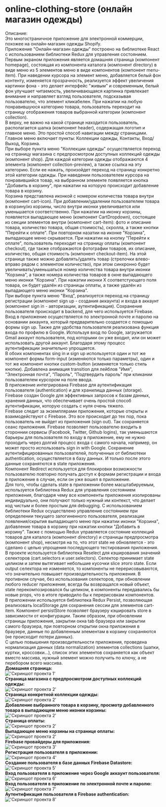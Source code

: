# online-clothing-store (онлайн магазин одежды)

Описание:<br />
Это многостраничное приложение для электронной коммерции, похожее на онлайн-магазин одежды Shopify.<br />
Приложение "Онлайн-магазин одежды" построено на библиотеке React с использованием библиотеки Redux для управления состоянием.<br />
Первым экраном приложения является домашняя страница (компонент homepage), состоящая из компонента каталога (компонент directory) в виде меню из 5 элементов меню в виде компонентов (компонент menu-item). При наведении курсора на элемент меню, добавляется белый фон контенту, изменяется прозрачность, реализуется эффект увеличения картинки фона - это делает интерфейс "живым" и современным, белый фон улучшает читаемость, увеличивающаяся картинка привлекает внимание и направляет взгляд пользователя, подсказывая пользователю, что элемент кликабелен. При нажатии на любую понравившуюся категорию товара, пользователь переходит на страницу отображения товаров выбранной категории (компонент collection).<br />
В верху, не важно на какой странице находится пользователь, располагается шапка (компонент header), содержащая логотип и главное меню. Это простой способ навигации между страницами. Главное меню включает пункты: Коллекции одежды, Контакты, Вход/Выход, Корзина.<br />
При выборе пункта меню "Коллекции одежды" осуществляется переход на страницу магазина с предпросмотром доступных коллекций одежды (компонент shop). Для каждой категории одежды отображаются 4 элемента (компонент collection-preview), а также ссылка на эту категорию. Если ее нажать, произойдет переход на страницу конкретно этой категории одежды. При наведении пользователем курсора на понравившийся товар, на выбранном элементе появляется кнопка "Добавить в корзину", при нажатии на которую происходит добавление товара в корзину.<br />
Корзина представлена иконкой с номером количества товара внутри (компонент cart-icon). При добавлении/удалении пользователем товара в корзину/из корзины, число внутри иконки увеличивается или уменьшается соответственно. При нажатии на иконку корзины, появляется выпадающее меню (компонент CartDropdown), состоящее из секции элементов внутри (компонент cart-item): фото и описание товара, количество товара, общая стоимость), скролла, а также кнопки "Перейти к оплате". При повторном назатии на иконке "Корзина", выпадающее меню скрывается. При нажатии на кнопку "Перейти к оплате", пользователь переходит на страницу оплаты (компонент checkout), где также отображаются фотографии товаров, их описание, количество, общая стоимость (компонент checkout-item). На этой странице также можно добавлять/удалять товар (стрелочки влево-вправо рядом с элементом количество), при этом синхронно будет увеличивать/уменьшаться номер количества товара внутри иконки "Корзина", а также номера количества товаров в окне выпадающего меню иконки "Корзина". При нажатии иконки Х соответстующего поля товара, он будет удалён из страницы оплаты, а также удалён из выпадающего меню иконки "Корзина".<br />
При выборе пункта меню "Вход", реализуется переход на страницу регистрации (компонент sign up - создания аккаунта) и входа в аккаунт (компонент sign in - авторизации, аутентификация). Сохранение пользователя происходит в backend, для чего используется Firebase. Вход в приложение осуществляется по электронной почте и паролю на основании аккаунта, который предварительно создается с помощью формы sign up. Также для удобства пользователя реализована функция входа по профилю в Google. Используя вход по Google, загружается Gmail аккаунт пользователя, под которыми он уже входил, или он может использовать другой аккаунт. Благодаря этому процесс аутентификации значительно упрощается.<br />
В обоих компонентах sing in и sign up используется один и тот же компонент формы form-input (изменяются только параметры), один и тот же компонент кнопки custom-button (изменяется только стиль кнопки). Добавлена анимация transition для лейблов "Имя", "Электронная почта", "Пароль", "Подтвердить пароль" при кликании пользователем курсором на поле ввода.<br />
В приложение интегрирована Firebase для аутентификация пользователя (authentication) и для хранилища данных (storage). Firebase создан Google для эффективных запросов к базам данных, хранения данных, что обеспечивает очень простой способ аутентификации, которую создать с нуля очень тяжело.<br />
Firebase следит за экземплярами приложения, которые открыты и взаимодействуют с Firebase. Это все происходит до тех пор, пока пользователь не выйдет из приложения (sign out). Так сохраняется сеанс приложения. Firebase позволяет пользователю входить в стороннии сервисы (Facebook, Twitter, Github logins), так уменьшаются барьеры для пользователя по входу в приложение, ему не нужно проходить через долгий процесс входа с самого начала, например, он может просто использовать sign in with Google. Сохранение аутентифицированных пользователей, полученных от библиотеки authentication, осуществляется в базу данных. И только после этого данные сохранятются в state приложения.<br />
Компонент Redirect используется для блокировки возможности пользователю повторно получать доступ к формам регистрации и входа в приложение в случае, если он уже вошел в приложение.<br />
Для того, чтобы сделать state в приложении более масштабируемым, используется библиотека Redux для управления состоянием приложения, благодаря чему все компоненты приложения изолированы индивидуально, они получают только нужный им контекст, что делает код чистым и более простым для debugging. С использованием библиотеки Redux осуществлено управление состоянием при определении текущего залогиненного пользователя, реализации появления/скрытия выпадающего меню при нажатии иконки "Корзина", добавление товара в корзину при нажатии кнопки "Добавить в корзину". Также с помощью Redux управляется состояние коллекций товаров для каталога (компонент directory) и страницы предпросмотра (компонент shop), несмотря на то, что этот state не обновляется - это сделано с целью упрощения последующего тестирования приложения.<br />
В проекте используется библиотека Reselect для кэширования значений селекторов (cart.selectors и user.selectors). Селектор принимает state целиком и затем вытягивает небольшие кусочки slice этого state. Если output селектора не изменяется, то компоненты не перерисовываются, что значительно повышает производительность приложения. В противном случае, без использования селекторов, при обновлении любого reducer приложения, всегда бы возвращался новый объект, state перекомпозировался бы целиком, в компоненты передавались бы новые props, что в итоге приводило бы к перерисовкам компонентов.<br />
В приложении используется библиотека Redux Persist, позволяющая реализовать localStorage для сохранения сессии для элементов cart-item. Компонент persistStore позволяет браузеру кэшировать store в зависимости от конфигурации. Таким образом, при обновлении страницы приложения, закрытии окна tab браузера или закрытии самого браузера, при повторном открытии окна приложения в браузере, данные по добавленным элементам в корзину сохраняются (не происходит потери данных).<br />
С целью повышения производительности приложения, проведена нормализация данных (data normalization) элементов collections (шапки, куртки, кроссовки...), список этих элементов сохраняется как объект вместо массива, нужный элемент можно получить по ключу, а не перебором всего массива.<br />
**Домашняя страница:**<br />
!['Скриншот проекта 1'](img/screenshot_01_homepage.PNG)<br />
**Страница магазина с предпросмотром доступных коллекций одежды:**<br />
!['Скриншот проекта 2'](img/screenshot_02_shoppage_cloth_collections.PNG)<br />
**Страница конкретной коллекции одежды:**<br />
!['Скриншот проекта 2'](img/screenshot_03_collection.PNG)<br />
**Добавление выбранного товара в корзину, просмотр добавленного товара в выпадающем меню иконки корзины:**<br />
!['Скриншот проекта 2'](img/screenshot_04_adding_to_cart.PNG)<br />
**Страница оплаты:**<br />
!['Скриншот проекта 2'](img/screenshot_05_checkout_page.PNG)<br />
**Выпадающее меню корзины на странице оплаты:**<br />
!['Скриншот проекта 2'](img/screenshot_06_checkout_page_with_cart.PNG)<br />
**Firebase провайдеры для приложения:**<br />
!['Скриншот проекта 3'](img/screenshot_07_sign-in-and-up-firebase-providers.PNG)<br />
**Регистрация пользователя в приложении:**<br />
!['Скриншот проекта 4'](img/screenshot_08_typed_wrong_registration_password.PNG)<br />
**Создание пользователя в базе данных Firebase Datastore:**<br />
!['Скриншот проекта 5'](img/screenshot_09_create_user_in_database.PNG)<br />
**Вход пользователя в приложение через Google аккаунт пользователя:**<br />
!['Скриншот проекта 6'](img/screenshot_10_sign_in_with_google.PNG)<br />
**Вход пользователя в приложение по электронной почте и паролю:**<br />
!['Скриншот проекта 7'](img/screenshot_11_sign_in_with_email_password.PNG)<br />
**Аутентификация пользователя в Firebase authentication:**<br />
!['Скриншот проекта 8'](img/screenshot_12_sign_in_with_google_firebase_auth.PNG)<br />
